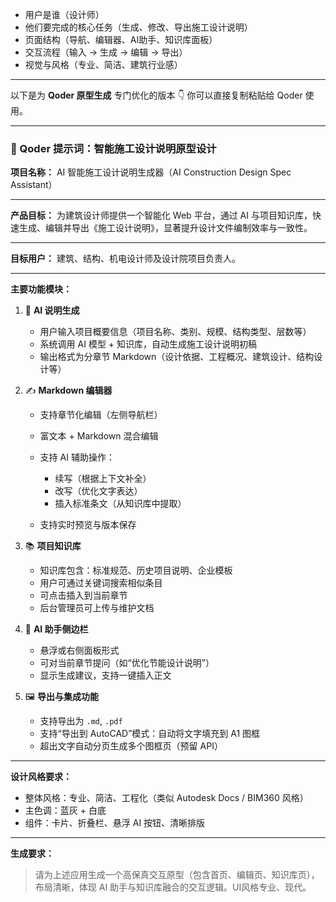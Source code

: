 
* 用户是谁（设计师）
* 他们要完成的核心任务（生成、修改、导出施工设计说明）
* 页面结构（导航、编辑器、AI助手、知识库面板）
* 交互流程（输入 → 生成 → 编辑 → 导出）
* 视觉与风格（专业、简洁、建筑行业感）

---

以下是为 **Qoder 原型生成** 专门优化的版本 👇
你可以直接复制粘贴给 Qoder 使用。

---

### 🧩 Qoder 提示词：智能施工设计说明原型设计

**项目名称：**
AI 智能施工设计说明生成器（AI Construction Design Spec Assistant）

---

**产品目标：**
为建筑设计师提供一个智能化 Web 平台，通过 AI 与项目知识库，快速生成、编辑并导出《施工设计说明》，显著提升设计文件编制效率与一致性。

---

**目标用户：**
建筑、结构、机电设计师及设计院项目负责人。

---

**主要功能模块：**

1. 🧠 **AI 说明生成**

   * 用户输入项目概要信息（项目名称、类别、规模、结构类型、层数等）
   * 系统调用 AI 模型 + 知识库，自动生成施工设计说明初稿
   * 输出格式为分章节 Markdown（设计依据、工程概况、建筑设计、结构设计等）

2. ✍️ **Markdown 编辑器**

   * 支持章节化编辑（左侧导航栏）
   * 富文本 + Markdown 混合编辑
   * 支持 AI 辅助操作：

     * 续写（根据上下文补全）
     * 改写（优化文字表达）
     * 插入标准条文（从知识库中提取）
   * 支持实时预览与版本保存

3. 📚 **项目知识库**

   * 知识库包含：标准规范、历史项目说明、企业模板
   * 用户可通过关键词搜索相似条目
   * 可点击插入到当前章节
   * 后台管理员可上传与维护文档

4. 💬 **AI 助手侧边栏**

   * 悬浮或右侧面板形式
   * 可对当前章节提问（如“优化节能设计说明”）
   * 显示生成建议，支持一键插入正文

5. 🖼️ **导出与集成功能**

   * 支持导出为 `.md`, `.pdf`
   * 支持“导出到 AutoCAD”模式：自动将文字填充到 A1 图框
   * 超出文字自动分页生成多个图框页（预留 API）
---

**设计风格要求：**

* 整体风格：专业、简洁、工程化（类似 Autodesk Docs / BIM360 风格）
* 主色调：蓝灰 + 白底
* 组件：卡片、折叠栏、悬浮 AI 按钮、清晰排版
---

**生成要求：**

> 请为上述应用生成一个高保真交互原型（包含首页、编辑页、知识库页），布局清晰，体现 AI 助手与知识库融合的交互逻辑。UI风格专业、现代。

